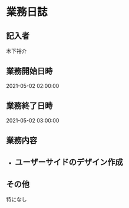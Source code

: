 # 業務日誌

## 記入者

木下裕介

## 業務開始日時

2021-05-02 02:00:00

## 業務終了日時

2021-05-02 03:00:00

## 業務内容

- ユーザーサイドのデザイン作成
	- 

## その他

特になし
